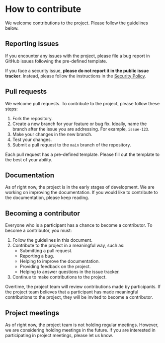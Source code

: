# How to contribute

We welcome contributions to the project. Please follow the guidelines below.

## Reporting issues

If you encounter any issues with the project, please file a bug report in GitHub issues following the pre-defined template. 

If you face a security issue, **please do not report it in the public issue tracker**. Instead, please follow the instructions in the [Security Policy](./SECURITY).

## Pull requests

We welcome pull requests. To contribute to the project, please follow these steps:

1. Fork the repository.
2. Create a new branch for your feature or bug fix. Ideally, name the branch after the issue you are addressing. For example, `issue-123`.
3. Make your changes in the new branch.
4. Test your changes.
5. Submit a pull request to the `main` branch of the repository.

Each pull request has a pre-defined template. Please fill out the template to the best of your ability.

## Documentation

As of right now, the project is in the early stages of development. We are working on improving the documentation. If you would like to contribute to the documentation, please keep reading.

## Becoming a contributor

Everyone who is a participant has a chance to become a contributor. To become a contributor, you must:

1. Follow the guidelines in this document.
2. Contribute to the project in a meaningful way, such as:
    - Submitting a pull request.
    - Reporting a bug.
    - Helping to improve the documentation.
    - Providing feedback on the project.
    - Helping to answer questions in the issue tracker.
3. Continue to make contributions to the project.

Overtime, the project team will review contributions made by participants. If the project team believes that a participant has made meaningful contributions to the project, they will be invited to become a contributor.

## Project meetings

As of right now, the project team is not holding regular meetings. However, we are considering holding meetings in the future. If you are interested in participating in project meetings, please let us know.
